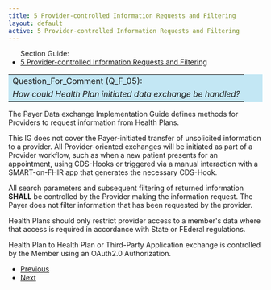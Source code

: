 ```yaml
---
title: 5 Provider-controlled Information Requests and Filtering
layout: default
active: 5 Provider-controlled Information Requests and Filtering
---
```


<ul id="markdown-toc">
	Section Guide:
  <li><a href="./5_Provider-controlled_Information_Requests_and_Filtering.html" id="markdown-toc-section5">5 Provider-controlled Information Requests and Filtering</a></li>
</ul>

<table style="background-color:rgb(195,231,244);width:100%;">
<tr><td>Question_For_Comment (Q_F_05):</td></tr>
<tr><td>
    <i>
	How could Health Plan initiated data exchange be handled?
    </i>
</td></tr>
</table>

The Payer Data exchange Implementation Guide defines methods for Providers to request information from Health Plans.

This IG does not cover the Payer-initiated transfer of unsolicited information to a provider. All Provider-oriented exchanges will be initiated as part of a Provider workflow, such as when a new patient presents for an appointment, using CDS-Hooks or triggered via a manual interaction with a SMART-on-FHIR app that generates the necessary CDS-Hook.

All search parameters and subsequent filtering of returned information **SHALL** be controlled by the Provider making the information request.  The Payer does not filter information that has been requested by the provider.

Health Plans should only restrict provider access to a member's data where that access is required in accordance with State or FEderal regulations.  

Health Plan to Health Plan or Third-Party Application exchange is controlled by the Member using an OAuth2.0 Authorization.

<ul>
  <li><a href="4-2_Useful_Patient_History_for_Providers.html" >Previous</a></li>
  <li><a href="6_CDS-Hooks.html" >Next</a></li>
</ul>